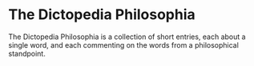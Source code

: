 # The Dictopedia Philosophia
The Dictopedia Philosophia is a collection of short entries, each about a single word,
and each commenting on the words from a philosophical standpoint.
